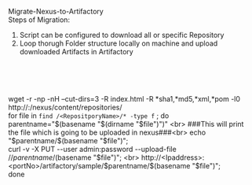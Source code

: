 Migrate-Nexus-to-Artifactory <br>
Steps of Migration: <br>
1. Script can be configured to download all or specific Repository <br>
2. Loop thorugh Folder structure locally on machine and upload downloaded Artifacts in Artifactory<br>
<br>
<br>
<br>

wget -r -np -nH –cut-dirs=3 -R index.html -R *sha1,*md5,*xml,*pom  -l0 http://<IPAddress>:<portNo>/nexus/content/repositories/ <br>
for file in `find /<RepositporyName>/* -type f` ; do  <br>
parentname="$(basename "$(dirname "$file")")"    <br>
###This will print the file which is going to be uploaded in nexus###<br>
echo "$parentname/$(basename "$file")";  <br>
curl -v -X PUT --user admin:password  --upload-file <PATH>/<RepositoryName>/$parentname/$(basename "$file")"; <br>
http://<Ipaddress>:<portNo>/artifactory/sample/$parentname/$(basename "$file")";  <br>
done
